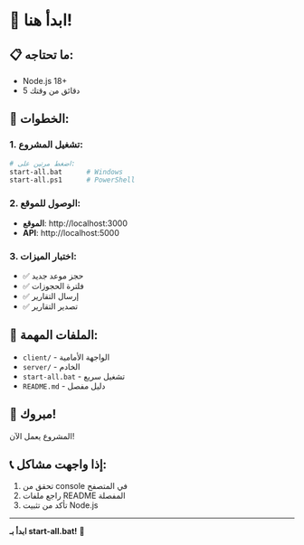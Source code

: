 # 🚀 ابدأ هنا!

## 📋 ما تحتاجه:
- Node.js 18+
- 5 دقائق من وقتك

## 🎯 الخطوات:

### 1. تشغيل المشروع:
```bash
# اضغط مرتين على:
start-all.bat      # Windows
start-all.ps1      # PowerShell
```

### 2. الوصول للموقع:
- **الموقع**: http://localhost:3000
- **API**: http://localhost:5000

### 3. اختبار الميزات:
- ✅ حجز موعد جديد
- ✅ فلترة الحجوزات
- ✅ إرسال التقارير
- ✅ تصدير التقارير

## 📁 الملفات المهمة:

- `client/` - الواجهة الأمامية
- `server/` - الخادم
- `start-all.bat` - تشغيل سريع
- `README.md` - دليل مفصل

## 🎉 مبروك!
المشروع يعمل الآن!

## 📞 إذا واجهت مشاكل:
1. تحقق من console في المتصفح
2. راجع ملفات README المفصلة
3. تأكد من تثبيت Node.js

---

**ابدأ بـ start-all.bat!** 🚀
